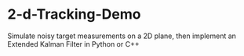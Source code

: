 # 2-d-Tracking-Demo
Simulate noisy target measurements on a 2D plane, then implement an Extended Kalman Filter in Python or C++
